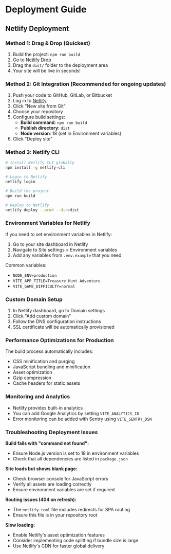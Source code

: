 # Deployment Guide

## Netlify Deployment

### Method 1: Drag & Drop (Quickest)
1. Build the project: `npm run build`
2. Go to [Netlify Drop](https://app.netlify.com/drop)
3. Drag the `dist/` folder to the deployment area
4. Your site will be live in seconds!

### Method 2: Git Integration (Recommended for ongoing updates)
1. Push your code to GitHub, GitLab, or Bitbucket
2. Log in to [Netlify](https://app.netlify.com)
3. Click "New site from Git"
4. Choose your repository
5. Configure build settings:
   - **Build command**: `npm run build`
   - **Publish directory**: `dist`
   - **Node version**: 18 (set in Environment variables)
6. Click "Deploy site"

### Method 3: Netlify CLI
```bash
# Install Netlify CLI globally
npm install -g netlify-cli

# Login to Netlify
netlify login

# Build the project
npm run build

# Deploy to Netlify
netlify deploy --prod --dir=dist
```

### Environment Variables for Netlify
If you need to set environment variables in Netlify:

1. Go to your site dashboard in Netlify
2. Navigate to Site settings > Environment variables
3. Add any variables from `.env.example` that you need

Common variables:
- `NODE_ENV=production`
- `VITE_APP_TITLE=Treasure Hunt Adventure`
- `VITE_GAME_DIFFICULTY=normal`

### Custom Domain Setup
1. In Netlify dashboard, go to Domain settings
2. Click "Add custom domain"
3. Follow the DNS configuration instructions
4. SSL certificate will be automatically provisioned

### Performance Optimizations for Production
The build process automatically includes:
- CSS minification and purging
- JavaScript bundling and minification
- Asset optimization
- Gzip compression
- Cache headers for static assets

### Monitoring and Analytics
- Netlify provides built-in analytics
- You can add Google Analytics by setting `VITE_ANALYTICS_ID`
- Error monitoring can be added with Sentry using `VITE_SENTRY_DSN`

### Troubleshooting Deployment Issues

**Build fails with "command not found":**
- Ensure Node.js version is set to 18 in environment variables
- Check that all dependencies are listed in `package.json`

**Site loads but shows blank page:**
- Check browser console for JavaScript errors
- Verify all assets are loading correctly
- Ensure environment variables are set if required

**Routing issues (404 on refresh):**
- The `netlify.toml` file includes redirects for SPA routing
- Ensure this file is in your repository root

**Slow loading:**
- Enable Netlify's asset optimization features
- Consider implementing code splitting if bundle size is large
- Use Netlify's CDN for faster global delivery